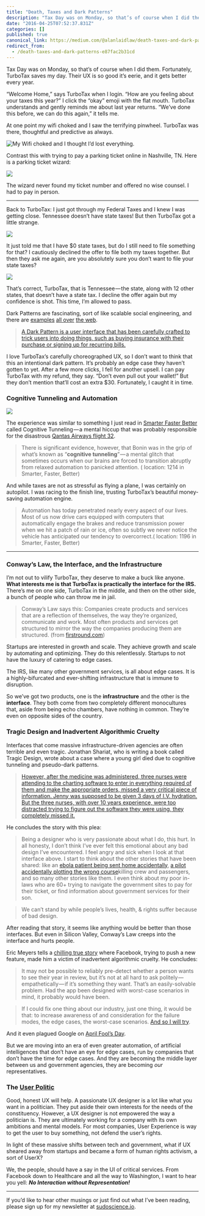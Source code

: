 ```yaml
---
title: "Death, Taxes and Dark Patterns"
description: "Tax Day was on Monday, so that’s of course when I did them. Fortunately, TurboTax saves my day. Their UX is so good it’s eerie, and it gets…"
date: "2016-04-25T07:52:37.831Z"
categories: []
published: true
canonical_link: https://medium.com/@alanlaidlaw/death-taxes-and-dark-patterns-e87fac2b31cd
redirect_from:
  - /death-taxes-and-dark-patterns-e87fac2b31cd
---
```


Tax Day was on Monday, so that’s of course when I did them. Fortunately, TurboTax saves my day. Their UX is so good it’s eerie, and it gets better every year.

“Welcome Home,” says TurboTax when I login. “How are you feeling about your taxes this year?” I click the “okay” emoji with the flat mouth. TurboTax understands and gently reminds me about last year returns. “We’ve done this before, we can do this again,” it tells me.

At one point my wifi choked and I saw the terrifying pinwheel. TurboTax was there, thoughtful and predictive as always.

![My Wifi choked and I thought I’d lost everything.](./asset-1.png)

Contrast this with trying to pay a parking ticket online in Nashville, TN. Here is a parking ticket wizard:

![](./asset-2.png)

The wizard never found my ticket number and offered no wise counsel. I had to pay in person.

---

Back to TurboTax: I just got through my Federal Taxes and I knew I was getting close. Tennessee doesn’t have state taxes! But then TurboTax got a little strange.

![](./asset-3.png)

It just told me that I have $0 state taxes, but do I still need to file something for that? I cautiously declined the offer to file both my taxes together. But then they ask me again, are you absolutely sure you don’t want to file your state taxes?

![](./asset-4.png)

That’s correct, TurboTax, that is Tennessee — the state, along with 12 other states, that doesn’t have a state tax. I decline the offer again but my confidence is shot. This time, I’m allowed to pass.

Dark Patterns are fascinating, sort of like scalable social engineering, and there are [examples](http://www.theverge.com/2013/8/29/4640308/dark-patterns-inside-the-interfaces-designed-to-trick-you) [all over](http://alistapart.com/article/dark-patterns-deception-vs.-honesty-in-ui-design) [the web](https://www.usertesting.com/blog/2015/10/01/dark-patterns-the-sinister-side-of-ux/).

> [A Dark Pattern is a user interface that has been carefully crafted to trick users into doing things, such as buying insurance with their purchase or signing up for recurring bills.](http://darkpatterns.org/)

I love TurboTax’s carefully choreographed UX, so I don’t want to think that this an intentional dark pattern. It’s probably an edge case they haven’t gotten to yet. After a few more clicks, I fell for another upsell. I can pay TurboTax with my refund, they say. “Don’t even pull out your wallet!” But they don’t mention that’ll cost an extra $30. Fortunately, I caught it in time.

### Cognitive Tunneling and Automation

![](./asset-5.jpeg)

The experience was similar to something I just read in [Smarter Faster Better](http://amzn.to/1XQWdS5) called Cognitive Tunneling — a mental hiccup that was probably responsible for the disastrous [Qantas Airways flight 32](http://lifehacker.com/the-power-of-mental-models-how-flight-32-avoided-disas-1765022753).

> There is significant evidence, however, that Bonin was in the grip of what’s known as “**cognitive tunneling**” — a mental glitch that sometimes occurs when our brains are forced to transition abruptly from relaxed automation to panicked attention. ( location: 1214 in Smarter, Faster, Better)

And while taxes are not as stressful as flying a plane, I was certainly on autopilot. I was racing to the finish line, trusting TurboTax’s beautiful money-saving automation engine.

> Automation has today penetrated nearly every aspect of our lives. Most of us now drive cars equipped with computers that automatically engage the brakes and reduce transmission power when we hit a patch of rain or ice, often so subtly we never notice the vehicle has anticipated our tendency to overcorrect.( location: 1196 in Smarter, Faster, Better)

---

### Conway’s Law, the Interface, and the Infrastructure

I’m not out to vilify TurboTax, they deserve to make a buck like anyone. **What interests me is that TurboTax is practically the interface for the IRS.** There’s me on one side, TurboTax in the middle, and then on the other side, a bunch of people who can throw me in jail.

> Conway’s Law says this: Companies create products and services that are a reflection of themselves, the way they’re organized, communicate and work. Most often products and services get structured to mirror the way the companies producing them are structured. (from [firstround.com](http://firstround.com/review/the-keys-to-scaling-yourself-as-a-technology-leader/))

Startups are interested in growth and scale. They achieve growth and scale by automating and optimizing. They do this relentlessly. Startups to not have the luxury of catering to edge cases.

The IRS, like many other government services, is all about edge cases. It is a highly-bifurcated and ever-shifting infrastructure that is immune to disruption.

So we’ve got two products, one is the **infrastructure** and the other is the **interface**. They both come from two completely different monocultures that, aside from being echo chambers, have nothing in common. They’re even on opposite sides of the country.

### Tragic Design and Inadvertent Algorithmic Cruelty

Interfaces that come massive infrastructure-driven agencies are often terrible and even tragic. Jonathan Shariat, who is writing a book called Tragic Design, wrote about a case where a young girl died due to cognitive tunneling and pseudo-dark patterns.

> [However, after the medicine was administered, three nurses were attending to the charting software to enter in everything required of them and make the appropriate orders, missed a very critical piece of information. Jenny was supposed to be given 3 days of I.V. hydration. But the three nurses, with over 10 years experience, were too distracted trying to figure out the software they were using, they completely missed it.](https://medium.com/tragic-design/how-bad-ux-killed-jenny-ef915419879e#.qj1pwvbzo)

He concludes the story with this plea:

> Being a designer who is very passionate about what I do, this hurt. In all honesty, I don’t think I’ve ever felt this emotional about any bad design I’ve encountered. I feel angry and sick when I look at that interface above. I start to think about the other stories that have been shared: like an [ebola patient being sent home accidentally](http://www.theatlantic.com/technology/archive/2014/10/the-ebola-patient-was-sent-home-because-of-an-electronic-health-record-problem/381087/), [a pilot accidentally plotting the wrong course](http://blog.martindoms.com/2011/01/24/poor-ui-design-can-kill/)killing crew and passengers, and so many other stories like them. I even think about my poor in-laws who are 60+ trying to navigate the government sites to pay for their ticket, or find information about government services for their son.

> We can’t stand by while people’s lives, health, & rights suffer because of bad design.

After reading that story, it seems like anything would be better than those interfaces. But even in Silicon Valley, Conway’s Law creeps into the interface and hurts people.

Eric Meyers tells a [chilling true story](http://meyerweb.com/eric/thoughts/2014/12/24/inadvertent-algorithmic-cruelty/) where Facebook, trying to push a new feature, made him a victim of inadvertent algorithmic cruelty. He concludes:

> It may not be possible to reliably pre-detect whether a person wants to see their year in review, but it’s not at all hard to ask politely — empathetically — if it’s something they want. That’s an easily-solvable problem. Had the app been designed with worst-case scenarios in mind, it probably would have been.

> If I could fix one thing about our industry, just one thing, it would be that: to increase awareness of and consideration for the failure modes, the edge cases, the worst-case scenarios. [And so I will try](http://meyerweb.com/eric/thoughts/2014/11/06/a-new-chapter/ "A New Chapter").

And it even plagued Google on [April Fool’s Day](http://boingboing.net/2016/04/01/google-launches-worst-corporat.html).

But we are moving into an era of even greater automation, of artificial intelligences that don’t have an eye for edge cases, run by companies that don’t have the time for edge cases. And they are becoming the middle layer between us and government agencies, they are becoming _our_ representatives.

### The [User Politic](https://en.wikipedia.org/wiki/Body_politic)

Good, honest UX will help. A passionate UX designer is a lot like what you want in a politician. They put aside their own interests for the needs of the constituency. However, a UX designer is not empowered the way a politician is. They are ultimately working for a company with its own ambitions and mental models. For most companies, User Experience is way to get the user to buy something, not defend the user’s rights.

In light of these massive shifts between tech and government, what if UX sheared away from startups and became a form of human rights activism, a sort of UserX?

We, the people, should have a say in the UI of critical services. From Facebook down to Healthcare and all the way to Washington, I want to hear you yell: **_No Interaction without Representation!_**

---

If you’d like to hear other musings or just find out what I’ve been reading, please sign up for my newsletter at [sudoscience.io](http://sudoscience.io).
